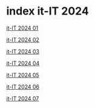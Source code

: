 # index it-IT 2024

<a href="./01">it-IT 2024 01</a>

<a href="./02">it-IT 2024 02</a>

<a href="./03">it-IT 2024 03</a>

<a href="./04">it-IT 2024 04</a>

<a href="./05">it-IT 2024 05</a>

<a href="./06">it-IT 2024 06</a>

<a href="./07">it-IT 2024 07</a>

